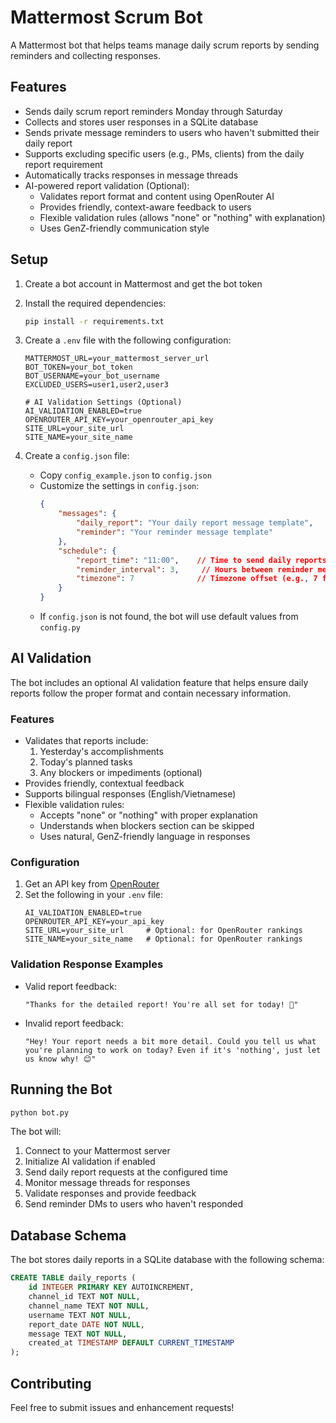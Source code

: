 # Mattermost Scrum Bot

A Mattermost bot that helps teams manage daily scrum reports by sending reminders and collecting responses.

## Features

- Sends daily scrum report reminders Monday through Saturday
- Collects and stores user responses in a SQLite database
- Sends private message reminders to users who haven't submitted their daily report
- Supports excluding specific users (e.g., PMs, clients) from the daily report requirement
- Automatically tracks responses in message threads
- AI-powered report validation (Optional):
  - Validates report format and content using OpenRouter AI
  - Provides friendly, context-aware feedback to users
  - Flexible validation rules (allows "none" or "nothing" with explanation)
  - Uses GenZ-friendly communication style

## Setup

1. Create a bot account in Mattermost and get the bot token

2. Install the required dependencies:
   ```bash
   pip install -r requirements.txt
   ```

3. Create a `.env` file with the following configuration:
   ```
   MATTERMOST_URL=your_mattermost_server_url
   BOT_TOKEN=your_bot_token
   BOT_USERNAME=your_bot_username
   EXCLUDED_USERS=user1,user2,user3
   
   # AI Validation Settings (Optional)
   AI_VALIDATION_ENABLED=true
   OPENROUTER_API_KEY=your_openrouter_api_key
   SITE_URL=your_site_url
   SITE_NAME=your_site_name
   ```

4. Create a `config.json` file:
   - Copy `config_example.json` to `config.json`
   - Customize the settings in `config.json`:
     ```json
     {
         "messages": {
             "daily_report": "Your daily report message template",
             "reminder": "Your reminder message template"
         },
         "schedule": {
             "report_time": "11:00",    // Time to send daily reports (24-hour format)
             "reminder_interval": 3,     // Hours between reminder messages
             "timezone": 7              // Timezone offset (e.g., 7 for GMT+7)
         }
     }
     ```
   - If `config.json` is not found, the bot will use default values from `config.py`

## AI Validation

The bot includes an optional AI validation feature that helps ensure daily reports follow the proper format and contain necessary information.

### Features
- Validates that reports include:
  1. Yesterday's accomplishments
  2. Today's planned tasks
  3. Any blockers or impediments (optional)
- Provides friendly, contextual feedback
- Supports bilingual responses (English/Vietnamese)
- Flexible validation rules:
  - Accepts "none" or "nothing" with proper explanation
  - Understands when blockers section can be skipped
  - Uses natural, GenZ-friendly language in responses

### Configuration
1. Get an API key from [OpenRouter](https://openrouter.ai/)
2. Set the following in your `.env` file:
   ```
   AI_VALIDATION_ENABLED=true
   OPENROUTER_API_KEY=your_api_key
   SITE_URL=your_site_url     # Optional: for OpenRouter rankings
   SITE_NAME=your_site_name   # Optional: for OpenRouter rankings
   ```

### Validation Response Examples
- Valid report feedback:
  ```
  "Thanks for the detailed report! You're all set for today! 🚀"
  ```
- Invalid report feedback:
  ```
  "Hey! Your report needs a bit more detail. Could you tell us what you're planning to work on today? Even if it's 'nothing', just let us know why! 😊"
  ```

## Running the Bot

```bash
python bot.py
```

The bot will:
1. Connect to your Mattermost server
2. Initialize AI validation if enabled
3. Send daily report requests at the configured time
4. Monitor message threads for responses
5. Validate responses and provide feedback
6. Send reminder DMs to users who haven't responded

## Database Schema

The bot stores daily reports in a SQLite database with the following schema:

```sql
CREATE TABLE daily_reports (
    id INTEGER PRIMARY KEY AUTOINCREMENT,
    channel_id TEXT NOT NULL,
    channel_name TEXT NOT NULL,
    username TEXT NOT NULL,
    report_date DATE NOT NULL,
    message TEXT NOT NULL,
    created_at TIMESTAMP DEFAULT CURRENT_TIMESTAMP
);
```

## Contributing

Feel free to submit issues and enhancement requests! 